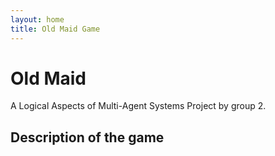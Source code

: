```yaml
---
layout: home
title: Old Maid Game
---
```


# Old Maid
A Logical Aspects of Multi-Agent Systems Project by group 2.

## Description of the game
